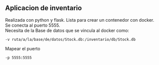 ## Aplicacion de inventario

Realizada con python y flask. Lista para crear un contenedor con docker.  
Se conecta al puerto 5555.  
Necesita de la Base de datos que se vincula al docker como:  
```
-v ruta/a/la/base/de/datos/Stock.db:/inventario/db/Stock.db
```

Mapear el puerto
```
-p 5555:5555
```